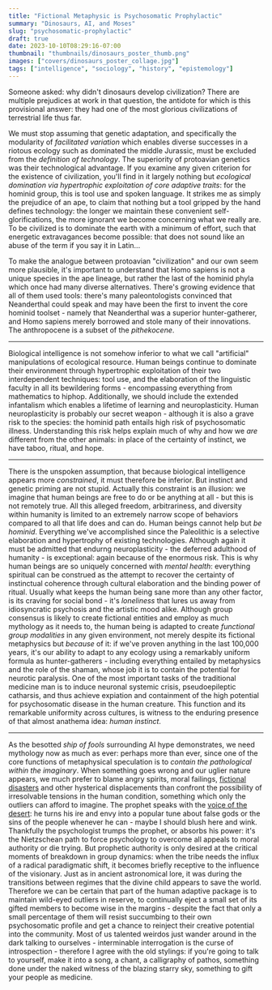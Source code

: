 ```yaml
---
title: "Fictional Metaphysic is Psychosomatic Prophylactic"
summary: "Dinosaurs, AI, and Moses"
slug: "psychosomatic-prophylactic"
draft: true
date: 2023-10-10T08:29:16-07:00
thumbnail: "thumbnails/dinosaurs_poster_thumb.png"
images: ["covers/dinosaurs_poster_collage.jpg"]
tags: ["intelligence", "sociology", "history", "epistemology"]
---
```


Someone asked: why didn't dinosaurs develop civilization? There are multiple prejudices at work in that question, the antidote for which is this provisional answer: they had one of the most glorious civilizations of terrestrial life thus far.

We must stop assuming that genetic adaptation, and specifically the modularity of *facilitated variation* which enables diverse successes in a riotous ecology such as dominated the middle Jurassic, must be excluded from the *definition of technology*. The superiority of protoavian genetics was their technological advantage. If you examine any given criterion for the existence of civilization, you'll find in it largely nothing but *ecological domination via hypertrophic exploitation of core adaptive traits*: for the hominid group, this is tool use and spoken language. It strikes me as simply the prejudice of an ape, to claim that nothing but a tool gripped by the hand defines technology: the longer we maintain these convenient self-glorifications, the more ignorant we become concerning what we really are. To be civilized is to dominate the earth with a minimum of effort, such that energetic extravagances become possible: that does not sound like an abuse of the term if you say it in Latin...

To make the analogue between protoavian "civilization" and our own seem more plausible, it's important to understand that Homo sapiens is not a unique species in the ape lineage, but rather the last of the hominid phyla which once had many diverse alternatives. There's growing evidence that all of them used tools: there's many paleontologists convinced that Neanderthal could speak and may have been the first to invent the core hominid toolset - namely that Neanderthal was a superior hunter-gatherer, and Homo sapiens merely borrowed and stole many of their innovations. The anthropocene is a subset of the *pithekocene*.

---

Biological intelligence is not somehow inferior to what we call "artificial" manipulations of ecological resource. Human beings continue to dominate their environment through hypertrophic exploitation of their two interdependent techniques: tool use, and the elaboration of the linguistic faculty in all its bewildering forms - encompassing everything from mathematics to hiphop. Additionally, we should include the extended infantalism which enables a lifetime of learning and neuroplasticity. Human neuroplasticity is probably our secret weapon - although it is also a grave risk to the species: the hominid path entails high risk of psychosomatic illness. Understanding this risk helps explain much of why and how we *are* different from the other animals: in place of the certainty of instinct, we have taboo, ritual, and hope.

---

There is the unspoken assumption, that because biological intelligence appears more *constrained*, it must therefore be inferior. But instinct and genetic priming are not stupid. Actually this constraint is an illusion: we imagine that human beings are free to do or be anything at all - but this is not remotely true. All this alleged freedom, arbitrariness, and diversity within humanity is limited to an extremely narrow scope of behaviors compared to all that life does and can do. Human beings cannot help but *be hominid*. Everything we've accomplished since the Paleolithic is a selective elaboration and hypertrophy of existing technologies. Although again it must be admitted that endurng neuroplasticity - the deferred adulthood of humanity - is exceptional: again because of the enormous risk. This is why human beings are so uniquely concerned with *mental health*: everything spiritual can be construed as the attempt to recover the certainty of instinctual coherence through cultural elaboration and the binding power of ritual. Usually what keeps the human being sane more than any other factor, is its craving for social bond - it's *loneliness* that lures us away from idiosyncratic psychosis and the artistic mood alike. Although group consensus is likely to create fictional entities and employ as much mythology as it needs to, the human being is adapted to create *functional group modalities* in any given environment, not merely despite its fictional metaphysics but *because* of it: if we've proven anything in the last 100,000 years, it's our ability to adapt to any ecology using a remarkably uniform formula as hunter-gatherers - including everything entailed by metaphysics and the role of the shaman, whose job it is to contain the potential for neurotic paralysis. One of the most important tasks of the traditional medicine man is to induce neuronal systemic crisis, pseudoepileptic catharsis, and thus achieve expiation and containment of the high potential for psychosomatic disease in the human creature. This function and its remarkable uniformity across cultures, is witness to the enduring presence of that almost anathema idea: *human instinct*.

---

As the besotted *ship of fools* surrounding AI hype demonstrates, we need mythology now as much as ever: perhaps more than ever, since one of the core functions of metaphysical speculation is to *contain the pathological within the imaginary*. When something goes wrong and our uglier nature appears, we much prefer to blame angry spirits, moral failings, [fictional disasters][hysteria] and other hysterical displacements than confront the possibility of irresolvable tensions in the human condition, something which only the outliers can afford to imagine. The prophet speaks with the [voice of the desert][desert]: he turns his ire and envy into a popular tune about false gods or the sins of the people whenever he can - maybe I should blush here and wink. Thankfully the psychologist trumps the prophet, or absorbs his power: it's the Nietzschean path to force psychology to overcome all appeals to moral authority or die trying. But prophetic authority is only desired at the critical moments of breakdown in group dynamics: when the tribe needs the influx of a radical paradigmatic shift, it becomes briefly receptive to the influence of the visionary. Just as in ancient astronomical lore, it was during the transitions between regimes that the divine child appears to save the world. Therefore we can be certain that part of the human adaptive package is to maintain wild-eyed outliers in reserve, to continually eject a small set of its gifted members to become wise in the margins - despite the fact that only a small percentage of them will resist succumbing to their own psychosomatic profile and get a chance to reinject their creative potential into the community. Most of us talented weirdos just wander around in the dark talking to ourselves - interminable interrogation is the curse of introspection - therefore I agree with the old stylings: if you're going to talk to yourself, make it into a song, a chant, a calligraphy of pathos, something done under the naked witness of the blazing starry sky, something to gift your people as medicine.

[hysteria]: /posts/masshysteria

[desert]: /posts/burning-bush

